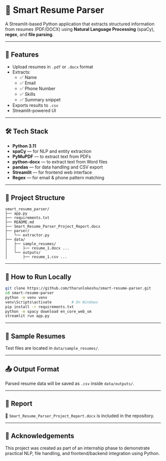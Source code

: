 # 📄 Smart Resume Parser

A Streamlit-based Python application that extracts structured information from resumes (PDF/DOCX) using **Natural Language Processing** (spaCy), **regex**, and **file parsing**.

---

## 🚀 Features

- Upload resumes in `.pdf` or `.docx` format
- Extracts:
  - ✅ Name
  - ✅ Email
  - ✅ Phone Number
  - ✅ Skills
  - ✅ Summary snippet
- Exports results to `.csv`
- Streamlit-powered UI

---

## 🛠 Tech Stack

- **Python 3.11**
- **spaCy** — for NLP and entity extraction
- **PyMuPDF** — to extract text from PDFs
- **python-docx** — to extract text from Word files
- **pandas** — for data handling and CSV export
- **Streamlit** — for frontend web interface
- **Regex** — for email & phone pattern matching

---

## 📂 Project Structure

```
smart_resume_parser/
├── app.py
├── requirements.txt
├── README.md
├── Smart_Resume_Parser_Project_Report.docx
├── parser/
│   └── extractor.py
├── data/
│   ├── sample_resumes/
│   │   ├── resume_1.docx ...
│   └── outputs/
│       ├── resume_1.csv ...
```

---

## 🧪 How to Run Locally

```bash
git clone https://github.com/tharunlokeshu/smart-resume-parser.git
cd smart-resume-parser
python -m venv venv
venv\Scripts\activate         # On Windows
pip install -r requirements.txt
python -m spacy download en_core_web_sm
streamlit run app.py
```

---

## 📁 Sample Resumes

Test files are located in `data/sample_resumes/`.

---

## 📤 Output Format

Parsed resume data will be saved as `.csv` inside `data/outputs/`.

---

## 📝 Report

📄 `Smart_Resume_Parser_Project_Report.docx` is included in the repository.

---

## 🙌 Acknowledgements

This project was created as part of an internship phase to demonstrate practical NLP, file handling, and frontend/backend integration using Python.
